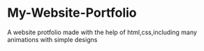 # My-Website-Portfolio
A website protfolio made with the help of html,css,including many animations with simple designs
